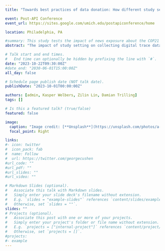 ```yaml
---
title: "Towards best practices of data donation: How different study settings impact the collection of digital traces"

event: Post-API Conference
event_url: https://sites.google.com/umich.edu/postapiconference/home

location: Philadelphia, PA

#summary: This study tests the impact of news exposure about the COP21 Paris Climate Summit on pro-environmental behavioral intentions as well as actual behavior and the role of emotions in this process.
abstract: "The impact of study setting on collecting digital trace data -- online study versus music festival"

# Talk start and end times.
#   End time can optionally be hidden by prefixing the line with `#`.
date: "2023-10-22T09:30:00Z"
#date_end: "2030-06-01T15:00:00Z"
all_day: false

# Schedule page publish date (NOT talk date).
publishDate: "2023-10-01T00:00:00Z"

authors: [admin, Kasper Welbers, Zilin Lin, Damian Trilling]
tags: []

# Is this a featured talk? (true/false)
featured: false

image:
  caption: "Image credit: [**Unsplash**](https://unsplash.com/photos/a-close-up-of-a-window-with-a-building-in-the-background-fyeOxvYvIyY)"
  focal_point: Right

links:
#- icon: twitter
#  icon_pack: fab
#  name: Follow
#  url: https://twitter.com/georgecushen
#url_code: ""
#url_pdf: ""
#url_slides: ""
#url_video: ""

# Markdown Slides (optional).
#   Associate this talk with Markdown slides.
#   Simply enter your slide deck's filename without extension.
#   E.g. `slides = "example-slides"` references `content/slides/example-slides.md`.
#   Otherwise, set `slides = ""`.
slides: ""
# Projects (optional).
#   Associate this post with one or more of your projects.
#   Simply enter your project's folder or file name without extension.
#   E.g. `projects = ["internal-project"]` references `content/project/deep-learning/index.md`.
#   Otherwise, set `projects = []`.
#projects:
#- example
---
```

